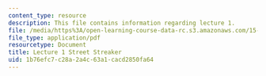 ```yaml
---
content_type: resource
description: This file contains information regarding lecture 1.
file: /media/https%3A/open-learning-course-data-rc.s3.amazonaws.com/15-067-competitive-decision-making-and-negotiation-spring-2011/1b76efc7c28a2a4c63a1cacd2850fa64_MIT15_067S11_lec01.pdf
file_type: application/pdf
resourcetype: Document
title: Lecture 1 Street Streaker
uid: 1b76efc7-c28a-2a4c-63a1-cacd2850fa64
---
```

